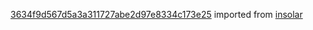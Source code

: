 [3634f9d567d5a3a311727abe2d97e8334c173e25](https://github.com/insolar/insolar/commit/3634f9d567d5a3a311727abe2d97e8334c173e25) imported from [insolar](https://github.com/insolar/insolar)
